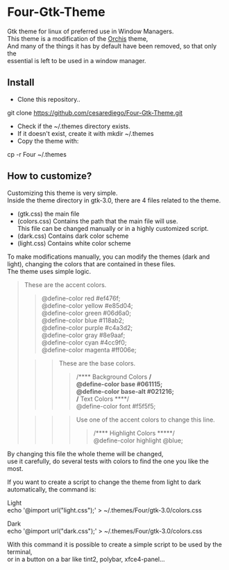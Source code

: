 # Four-Gtk-Theme
Gtk theme for linux of preferred use in Window Managers.  
This theme is a modification of the [Orchis](https://github.com/vinceliuice/Orchis-theme) theme,  
And many of the things it has by default have been removed, so that only the  
essential is left to be used in a window manager.

## Install
- Clone this repository..  

git clone https://github.com/cesarediego/Four-Gtk-Theme.git   
- Check if the ~/.themes directory exists.  
- If it doesn't exist, create it with mkdir ~/.themes  
- Copy the theme with:  

cp -r Four ~/.themes  

## How to customize?
Customizing this theme is very simple.  
Inside the theme directory in gtk-3.0, there are 4 files related to the theme.  
- (gtk.css) the main file  
- (colors.css) Contains the path that the main file will use.  
This file can be changed manually or in a highly customized script.  
- (dark.css) Contains dark color scheme  
- (light.css) Contains white color scheme  

To make modifications manually, you can modify the themes (dark and light), changing the colors that are contained in these files.  
The theme uses simple logic.  
  
> These are the accent colors.  
>> @define-color red #ef476f;  
>> @define-color yellow #e85d04;  
>> @define-color green #06d6a0;  
>> @define-color blue #118ab2;  
>> @define-color purple #c4a3d2;  
>> @define-color gray #8e9aaf;  
>> @define-color cyan #4cc9f0;  
>> @define-color magenta #ff006e;  
>    
>>> These are the base colors.  
>>>> /**** Background Colors ****/  
>>>> @define-color base #061115;  
>>>> @define-color base-alt #021216;  
>>>> /**** Text Colors ****/  
>>>> @define-color font #f5f5f5;  
>  
>>>> Use one of the accent colors to change this line.  
>>>>> /**** Highlight Colors *****/  
>>>>> @define-color highlight @blue;  
  
By changing this file the whole theme will be changed,  
use it carefully, do several tests with colors to find the one you like the most.  
  
If you want to create a script to change the theme from light to dark automatically, the command is:  
  

Light  
echo '@import url("light.css");' > ~/.themes/Four/gtk-3.0/colors.css  
  

Dark  
echo '@import url("dark.css");' > ~/.themes/Four/gtk-3.0/colors.css   
    
With this command it is possible to create a simple script to be used by the terminal,  
or in a button on a bar like tint2, polybar, xfce4-panel...